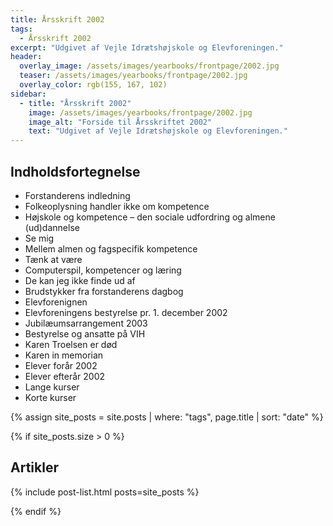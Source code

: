 ```yaml
---
title: Årsskrift 2002
tags:
  - Årsskrift 2002
excerpt: "Udgivet af Vejle Idrætshøjskole og Elevforeningen."
header:
  overlay_image: /assets/images/yearbooks/frontpage/2002.jpg
  teaser: /assets/images/yearbooks/frontpage/2002.jpg
  overlay_color: rgb(155, 167, 102)
sidebar:
  - title: "Årsskrift 2002"
    image: /assets/images/yearbooks/frontpage/2002.jpg
    image_alt: "Forside til Årsskriftet 2002"
    text: "Udgivet af Vejle Idrætshøjskole og Elevforeningen."
---
```


## Indholdsfortegnelse

- Forstanderens indledning
- Folkeoplysning handler ikke om kompetence
- Højskole og kompetence – den sociale udfordring og almene (ud)dannelse
- Se mig
- Mellem almen og fagspecifik kompetence
- Tænk at være
- Computerspil, kompetencer og læring
- De kan jeg ikke finde ud af
- Brudstykker fra forstanderens dagbog
- Elevforenignen
- Elevforeningens bestyrelse pr. 1. december 2002
- Jubilæumsarrangement 2003
- Bestyrelse og ansatte på VIH
- Karen Troelsen er død
- Karen in memorian
- Elever forår 2002
- Elever efterår 2002
- Lange kurser
- Korte kurser

{% assign site_posts = site.posts | where: "tags", page.title | sort: "date" %}

{% if site_posts.size > 0 %}

## Artikler

{% include post-list.html posts=site_posts %}

{% endif %}
